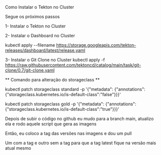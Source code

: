 Como Instalar o Tekton no Cluster

Segue os próximos passos

1- Instalar o Tekton no Cluster

2- Instalar o Dashboard no Cluster

kubectl apply --filename https://storage.googleapis.com/tekton-releases/dashboard/latest/release.yaml

3- Instalar o Git Clone no Cluster
kubectl apply -f https://raw.githubusercontent.com/tektoncd/catalog/main/task/git-clone/0.7/git-clone.yaml


** Comando para alteração do storageclass **

kubectl patch storageclass standard -p '{"metadata": {"annotations":{"storageclass.kubernetes.io/is-default-class":"false"}}}'

kubectl patch storageclass gold -p '{"metadata": {"annotations":{"storageclass.kubernetes.io/is-default-class":"true"}}}'


Depois de subir o código no github eu mudo para a branch main, atualizo ela e rodo aquele script que gera as imagens

Então, eu coloco a tag das versões nas imagens e dou um pull

Um com a tag e outro sem a tag para que a tag latest fique na versão mais atual mesmo